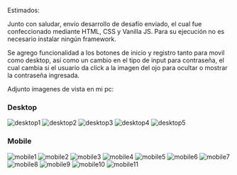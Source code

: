 Estimados:

Junto con saludar, envío desarrollo de desafío enviado, 
el cual fue confeccionado mediante HTML, CSS y Vanilla JS.
Para su ejecución no es necesario instalar ningún framework.

Se agrego funcionalidad a los botones de inicio y registro tanto
para movil como desktop, así como un cambio en el tipo de input para contraseña,
el cual cambia si el usuario da click a la imagen del ojo para ocultar o mostrar
la contraseña ingresada.

Adjunto imagenes de vista en mi pc:

### Desktop

![desktop1](https://i.imgur.com/sOyWlFF.png)
![desktop2](https://i.imgur.com/PxroDgy.png)
![desktop3](https://i.imgur.com/QZz2o03.png)
![desktop4](https://i.imgur.com/G4Rv4UT.png)
![desktop5](https://i.imgur.com/vic43ta.png)


### Mobile

![mobile1](https://i.imgur.com/Ebpi72X.png)
![mobile2](https://i.imgur.com/5lgeTlS.png)
![mobile3](https://i.imgur.com/gQOKZZ6.png)
![mobile4](https://i.imgur.com/TiSXTra.png)
![mobile5](https://i.imgur.com/j0I46bg.png)
![mobile6](https://i.imgur.com/Ah74jPE.png)
![mobile7](https://i.imgur.com/Mb3ZAtj.png)
![mobile8](https://i.imgur.com/6G06LKy.png)
![mobile9](https://i.imgur.com/94PTDvU.png)
![mobile10](https://i.imgur.com/gUH4Ct2.png)
![mobile11](https://i.imgur.com/RZj9H60.png)
